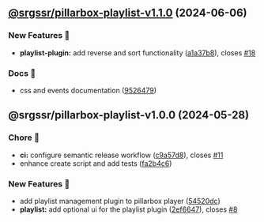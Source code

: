 ## [@srgssr/pillarbox-playlist-v1.1.0](https://github.com/SRGSSR/pillarbox-web-suite/compare/@srgssr/pillarbox-playlist-v1.0.0...@srgssr/pillarbox-playlist-v1.1.0) (2024-06-06)


### New Features 🚀

* **playlist-plugin:** add reverse and sort functionality ([a1a37b8](https://github.com/SRGSSR/pillarbox-web-suite/commit/a1a37b82ab0b2eaac6549206da3d04fffe7c3b8f)), closes [#18](https://github.com/SRGSSR/pillarbox-web-suite/issues/18)


### Docs 📖

* css and events documentation ([9526479](https://github.com/SRGSSR/pillarbox-web-suite/commit/9526479dfe3a8e6f21066be35db037fd1e971377))

## @srgssr/pillarbox-playlist-v1.0.0 (2024-05-28)


### Chore 🧹

* **ci:** configure semantic release workflow ([c9a57d8](https://github.com/SRGSSR/pillarbox-web-suite/commit/c9a57d83d04e9b80560cb080a2d5135959237d94)), closes [#11](https://github.com/SRGSSR/pillarbox-web-suite/issues/11)
* enhance create script and add tests ([fa2b4c6](https://github.com/SRGSSR/pillarbox-web-suite/commit/fa2b4c6392655506875efdd0bf48f85e723ed555))


### New Features 🚀

* add playlist management plugin to pillarbox player ([54520dc](https://github.com/SRGSSR/pillarbox-web-suite/commit/54520dc587384b1fb6e893006b799e1db728f3af))
* **playlist:** add optional ui for the playlist plugin ([2ef6647](https://github.com/SRGSSR/pillarbox-web-suite/commit/2ef6647bad14ab1d34215464191b1b1e0c63f838)), closes [#8](https://github.com/SRGSSR/pillarbox-web-suite/issues/8)
